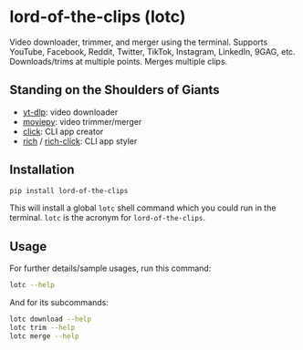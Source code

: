 # lord-of-the-clips (lotc)
Video downloader, trimmer, and merger using the terminal. Supports YouTube, Facebook, Reddit, Twitter, TikTok, Instagram, LinkedIn, 9GAG, etc. Downloads/trims at multiple points. Merges multiple clips.

## Standing on the Shoulders of Giants
- [yt-dlp](https://github.com/yt-dlp/yt-dlp): video downloader
- [moviepy](https://github.com/Zulko/moviepy): video trimmer/merger
- [click](https://github.com/pallets/click/): CLI app creator
- [rich](https://github.com/Textualize/rich) / [rich-click](https://github.com/ewels/rich-click/): CLI app styler

## Installation

```bash
pip install lord-of-the-clips
```

This will install a global `lotc` shell command which you could run in the terminal.
`lotc` is the acronym for `lord-of-the-clips`.


## Usage

For further details/sample usages, run this command:

```bash
lotc --help
```

And for its subcommands:

```bash
lotc download --help
lotc trim --help
lotc merge --help
```
